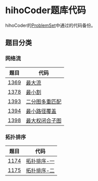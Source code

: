 # hihoCoder题库代码

hihoCoder的[ProblemSet](http://hihocoder.com/problemset/)中通过的代码备份。

## 题目分类
### 网络流
|题目|代码|
|---|---|
|[1369](http://hihocoder.com/problemset/problem/1369)|[最大流](https://github.com/Reuynil/HihocoderSolutions/tree/master/1369/1369)|
|[1378](http://hihocoder.com/problemset/problem/1378)|[最小割](https://github.com/Reuynil/HihocoderSolutions/tree/master/1378/1378)|
|[1393](http://hihocoder.com/problemset/problem/1393)|[二分图多重匹配](https://github.com/Reuynil/HihocoderSolutions/tree/master/1393/1393)|
|[1394](http://hihocoder.com/problemset/problem/1394)|[最小路径覆盖](https://github.com/Reuynil/HihocoderSolutions/tree/master/1394/1394)|
|[1398](http://hihocoder.com/problemset/problem/1398)|[最大权闭合子图](https://github.com/Reuynil/HihocoderSolutions/tree/master/1398/1398)|

### 拓扑排序
|题目|代码|
|---|---|
|[1174](http://hihocoder.com/problemset/problem/1174)|[拓扑排序-一](https://github.com/Reuynil/HihocoderSolutions/tree/master/1174/1174)|
|[1175](http://hihocoder.com/problemset/problem/1175)|[拓扑排序-二](https://github.com/Reuynil/HihocoderSolutions/tree/master/1175/1175)|
